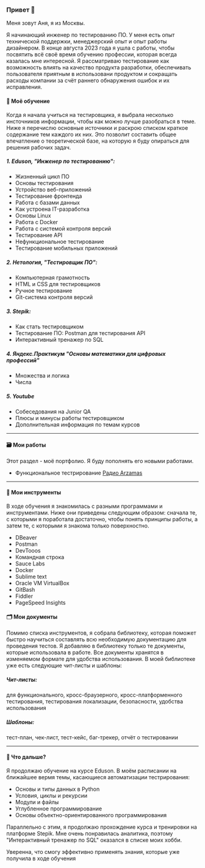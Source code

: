 ### Привет 👋

Меня зовут Аня, я из Москвы.

Я начинающий инженер по тестированию ПО.
У меня есть опыт технической поддержки, менеджерский опыт и опыт работы дизайнером.
В конце августа 2023 года я ушла с работы, чтобы посвятить всё своё время обучению профессии, которая всегда казалась мне интересной. 
Я рассматриваю тестирование как возможность влиять на качество продукта разработки, обеспечивать пользователя приятным в использовани продуктом и сокращать расходы компании за счёт раннего обнаружения ошибок и их исправления.

#### 🌱 Моё обучение 
Когда я начала учиться на тестировщика, я выбрала несколько инсточников информации, чтобы как можно лучше разобраться в теме. 
Ниже я перечислю основные источники и раскрою списком краткое содержание тем каждого их них. Это позволит составить общее впечатление о теоретической базе, на которую я буду опираться для решения рабочих задач.

##### 1. Eduson, "Инженер по тестированию":
- Жизненный цикл ПО
- Основы тестирования
- Устройство веб-приложений
- Тестирование фронтенда
- Работа с базами данных
- Как устроена IT-разработка
- Основы Linux
- Работа с Docker
- Работа с системой контроля версий
- Тестирование API
- Нефункциональное тестирование
- Тестирование мобильных приложений
  
##### 2. Нетология, "Тестировщик ПО":
- Компьютерная грамотность
- HTML и CSS для тестировщиков
- Ручное тестирование
- Git-система контроля версий
  
##### 3. Stepik:
- Как стать тестировщиком
- Тестирование ПО: Postman для тестирования API
- Интерактивный тренажер по SQL
  
##### 4. Яндекс.Практикум "Основы математики для цифровых профессий"
- Множества и логика
- Числа
  
##### 5. Youtube
- Собеседования на Junior QA
- Плюсы и минусы работы тестировщиком
- Дополнительная информация по темам курсов

---

#### 🗃 Мои работы
Этот раздел - моё портфолио. Я буду пополнять его новыми работами.
- Функциональное тестрирование [Радио Arzamas](https://drive.google.com/drive/folders/1kKzrM1bcTfluU38MiXp1jvYElYIn55L_?usp=sharing)

---

#### 🚀 Мои инструменты
В ходе обучения я знакомилась с разными программами и инструментами.
Ниже они приведены следующим образом: сначала те, с которыми я поработала достаточно, чтобы понять принципы работы, а затем те, с которыми я знакома только поверхностно.
- DBeaver
- Postman
- DevTooos
- Командная строка
- Sauce Labs
- Docker
- Sublime text
- Oracle VM VirtualBox
- GitBash
- Fiddler
- PageSpeed Insights

#### 🗂 Мои документы
Помимо списка инструментов, я собрала библиотеку, которая поможет быстро научиться составлять всю необходимую документацию для проведения тестов. 
Я добавляю в библиотеку только те документы, которые использовала в работе. Все документы хранятся в изменяемом формате для удобства использования.
В моей библиотеке уже есть следующие чит-листы и шаблоны:
##### Чит-листы:
для функционального, кросс-браузерного, кросс-платформенного тестирования, тестирования локализации, безопасности, удобства использования
##### Шаблоны:
тест-план, чек-лист, тест-кейс, баг-трекер, отчёт о тестировании

---

#### 🎯 Что дальше?
Я продолжаю обучение на курсе Eduson. В моём расписании на ближайшее вермя темы, касающиеся автоматизации тестрирования:
- Основы и типы данных в Python
- Условия, циклы и рекурсии
- Модули и файлы
- Углубленное программирование
- Основы объектно-ориентированного программирования

Параллельно с этим, я продолжаю прохождение курса и тренировки на платформе Stepik. Мне очень понравилась аналитика, поэтому "Интерактивный тренажер по SQL" оказался в списке моих хобби.

Уверенна, что смогу эффективно применять знания, которые уже получила в ходе обучения
